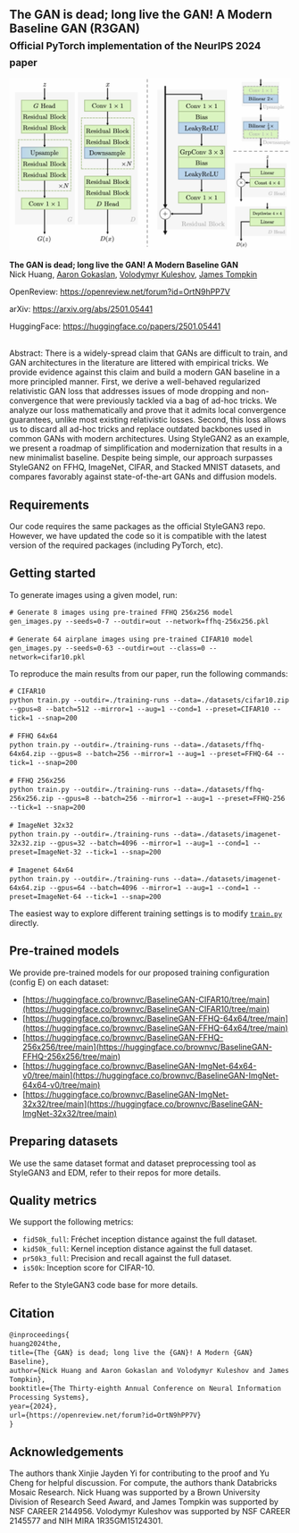 ## The GAN is dead; long live the GAN! A Modern Baseline GAN (R3GAN)<br><sub>Official PyTorch implementation of the NeurIPS 2024 paper</sub>

![Teaser image](./doc/teaser.png)

**The GAN is dead; long live the GAN! A Modern Baseline GAN**<br>
Nick Huang, [Aaron Gokaslan](https://skylion007.github.io/), [Volodymyr Kuleshov](https://www.cs.cornell.edu/~kuleshov/), [James Tompkin](https://www.jamestompkin.com)

OpenReview: https://openreview.net/forum?id=OrtN9hPP7V

arXiv: https://arxiv.org/abs/2501.05441

HuggingFace: https://huggingface.co/papers/2501.05441

<br>
Abstract: There is a widely-spread claim that GANs are difficult to train, and GAN architectures in the literature are littered with empirical tricks. We provide evidence against this claim and build a modern GAN baseline in a more principled manner. First, we derive a well-behaved regularized relativistic GAN loss that addresses issues of mode dropping and non-convergence that were previously tackled via a bag of ad-hoc tricks. We analyze our loss mathematically and prove that it admits local convergence guarantees, unlike most existing relativistic losses. Second, this loss allows us to discard all ad-hoc tricks and replace outdated backbones used in common GANs with modern architectures. Using StyleGAN2 as an example, we present a roadmap of simplification and modernization that results in a new minimalist baseline. Despite being simple, our approach surpasses StyleGAN2 on FFHQ, ImageNet, CIFAR, and Stacked MNIST datasets, and compares favorably against state-of-the-art GANs and diffusion models.

## Requirements

Our code requires the same packages as the official StyleGAN3 repo. However, we have updated the code so it is compatible with the latest version of the required packages (including PyTorch, etc).

## Getting started
To generate images using a given model, run:

```
# Generate 8 images using pre-trained FFHQ 256x256 model
gen_images.py --seeds=0-7 --outdir=out --network=ffhq-256x256.pkl

# Generate 64 airplane images using pre-trained CIFAR10 model
gen_images.py --seeds=0-63 --outdir=out --class=0 --network=cifar10.pkl
```

To reproduce the main results from our paper, run the following commands:

```
# CIFAR10
python train.py --outdir=./training-runs --data=./datasets/cifar10.zip --gpus=8 --batch=512 --mirror=1 --aug=1 --cond=1 --preset=CIFAR10 --tick=1 --snap=200

# FFHQ 64x64
python train.py --outdir=./training-runs --data=./datasets/ffhq-64x64.zip --gpus=8 --batch=256 --mirror=1 --aug=1 --preset=FFHQ-64 --tick=1 --snap=200

# FFHQ 256x256
python train.py --outdir=./training-runs --data=./datasets/ffhq-256x256.zip --gpus=8 --batch=256 --mirror=1 --aug=1 --preset=FFHQ-256 --tick=1 --snap=200

# ImageNet 32x32
python train.py --outdir=./training-runs --data=./datasets/imagenet-32x32.zip --gpus=32 --batch=4096 --mirror=1 --aug=1 --cond=1 --preset=ImageNet-32 --tick=1 --snap=200

# Imagenet 64x64
python train.py --outdir=./training-runs --data=./datasets/imagenet-64x64.zip --gpus=64 --batch=4096 --mirror=1 --aug=1 --cond=1 --preset=ImageNet-64 --tick=1 --snap=200
```

The easiest way to explore different training settings is to modify [`train.py`](./train.py) directly.

## Pre-trained models

We provide pre-trained models for our proposed training configuration (config E) on each dataset:

- [https://huggingface.co/brownvc/BaselineGAN-CIFAR10/tree/main](https://huggingface.co/brownvc/BaselineGAN-CIFAR10/tree/main)
- [https://huggingface.co/brownvc/BaselineGAN-FFHQ-64x64/tree/main](https://huggingface.co/brownvc/BaselineGAN-FFHQ-64x64/tree/main)
- [https://huggingface.co/brownvc/BaselineGAN-FFHQ-256x256/tree/main](https://huggingface.co/brownvc/BaselineGAN-FFHQ-256x256/tree/main)
- [https://huggingface.co/brownvc/BaselineGAN-ImgNet-64x64-v0/tree/main](https://huggingface.co/brownvc/BaselineGAN-ImgNet-64x64-v0/tree/main)
- [https://huggingface.co/brownvc/BaselineGAN-ImgNet-32x32/tree/main](https://huggingface.co/brownvc/BaselineGAN-ImgNet-32x32/tree/main)

## Preparing datasets
We use the same dataset format and dataset preprocessing tool as StyleGAN3 and EDM, refer to their repos for more details.

## Quality metrics
We support the following metrics:

* `fid50k_full`: Fr&eacute;chet inception distance against the full dataset.
* `kid50k_full`: Kernel inception distance against the full dataset.
* `pr50k3_full`: Precision and recall against the full dataset.
* `is50k`: Inception score for CIFAR-10.

Refer to the StyleGAN3 code base for more details.

## Citation

```
@inproceedings{
huang2024the,
title={The {GAN} is dead; long live the {GAN}! A Modern {GAN} Baseline},
author={Nick Huang and Aaron Gokaslan and Volodymyr Kuleshov and James Tompkin},
booktitle={The Thirty-eighth Annual Conference on Neural Information Processing Systems},
year={2024},
url={https://openreview.net/forum?id=OrtN9hPP7V}
}
```

## Acknowledgements

The authors thank Xinjie Jayden Yi for contributing to the proof and Yu Cheng for helpful discussion. For compute, the authors thank Databricks Mosaic Research. Nick Huang was supported by a Brown University Division of Research Seed Award, and James Tompkin was supported by NSF CAREER 2144956. Volodymyr Kuleshov was supported by NSF CAREER 2145577 and NIH MIRA 1R35GM15124301.
